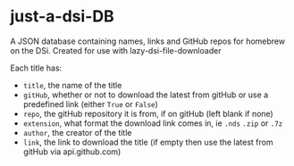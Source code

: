 # just-a-dsi-DB
A JSON database containing names, links and GitHub repos for homebrew on the DSi. 
Created for use with lazy-dsi-file-downloader

Each title has:
- `title`, the name of the title
- `gitHub`, whether or not to download the latest from gitHub or use a predefined link (either `True` or `False`)
- `repo`, the gitHub repository it is from, if on gitHub (left blank if none)
- `extension`, what format the download link comes in, ie `.nds` `.zip` or `.7z`
- `author`, the creator of the title
- `link`, the link to download the title (if empty then use the latest from gitHub via api.github.com)

